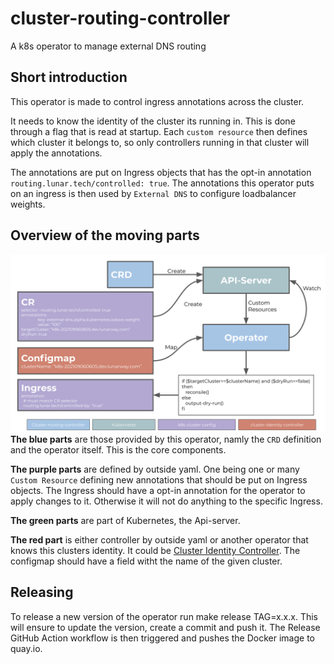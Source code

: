 # cluster-routing-controller

A k8s operator to manage external DNS routing

## Short introduction

This operator is made to control ingress annotations across the cluster.

It needs to know the identity of the cluster its running in. This is done through a flag that is read at startup. Each `custom resource` then defines which cluster it belongs to, so only controllers running in that cluster will apply the annotations.

The annotations are put on Ingress objects that has the opt-in annotation `routing.lunar.tech/controlled: true`. The annotations this operator puts on an ingress is then used by `External DNS` to configure loadbalancer weights.

## Overview of the moving parts

![Operator overview](assets/illustrations/operator-overview.png)
**The blue parts** are those provided by this operator, namly the `CRD` definition and the operator itself. This is the core components.

**The purple parts** are defined by outside yaml. One being one or many `Custom Resource` defining new annotations that should be put on Ingress objects. The Ingress should have a opt-in annotation for the operator to apply changes to it. Otherwise it will not do anything to the specific Ingress.

**The green parts** are part of Kubernetes, the Api-server.

**The red part** is either controller by outside yaml or another operator that knows this clusters identity. It could be [Cluster Identity Controller](https://github.com/lunarway/cluster-identity-controller). The configmap should have a field witht the name of the given cluster.

## Releasing
To release a new version of the operator run make release TAG=x.x.x. This will ensure to update the version, create a commit and push it. The Release GitHub Action workflow is then triggered and pushes the Docker image to quay.io.
